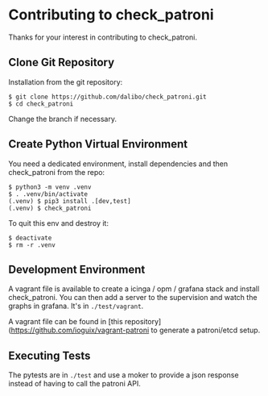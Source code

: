 # Contributing to check_patroni

Thanks for your interest in contributing to check_patroni.

## Clone Git Repository

Installation from the git repository:

```
$ git clone https://github.com/dalibo/check_patroni.git
$ cd check_patroni
```

Change the branch if necessary.

## Create Python Virtual Environment

You need a dedicated environment, install dependencies and then check_patroni
from the repo:

```
$ python3 -m venv .venv
$ . .venv/bin/activate
(.venv) $ pip3 install .[dev,test]
(.venv) $ check_patroni
```

To quit this env and destroy it:

```
$ deactivate
$ rm -r .venv
```


## Development Environment

A vagrant file is available to create a icinga / opm / grafana stack and
install check_patroni. You can then add a server to the supervision and
watch the graphs in grafana. It's in `./test/vagrant`.

A vagrant file can be found in [this
repository](https://github.com/ioguix/vagrant-patroni to generate a patroni/etcd
setup.


## Executing Tests

The pytests are in `./test` and use a moker to provide a json response instead
of having to call the patroni API.
